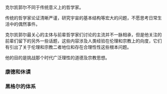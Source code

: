 克尔凯郭尔不同于传统意义上的哲学家。

传统的哲学家论证清晰严谨，研究宇宙的基本结构等宏大的问题，不愿思考日常生活中的偶然事件。

克尔凯郭尔最关心的主体与前辈哲学家们讨论的主流并不一脉相承，但是他关注的前辈们留下的另外一些话题，这些内容涉及人类经验在伦理和宗教上的向度，它们有引出了关于伦理和宗教二者地位和存在合理性性这些根本问题。

他的目的是挑战那个时代广泛理性的道德及宗教思想。

### 康德和休谟





### 黑格尔的体系

